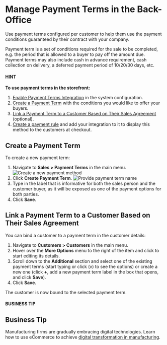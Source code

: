 <a id="user-guide-payment-payment-providers-overview-payment-term"></a>

# Manage Payment Terms in the Back-Office

Use payment terms configured per customer to help them use the payment conditions guaranteed by their contract with your company.

Payment term is a set of conditions required for the sale to be completed, e.g. the period that is allowed to a buyer to pay off the amount due. Payment terms may also include cash in advance requirement, cash collection on delivery, a deferred payment period of 10/20/30 days, etc.

#### HINT
**To use payment terms in the storefront:**

1. [Enable Payment Terms Integration](../../system/integrations/payment-integration/payment-terms/index.md#sys-integrations-manage-integrations-payment-term) in the system configuration.
2. [Create a Payment Term]() with the conditions you would like to offer your buyers.
3. [Link a Payment Term to a Customer Based on Their Sales Agreement]() (optional).
4. [Create a payment rule](../../system/payment-rules/index.md#sys-payment-rules) and add your integration to it to display this method to the customers at checkout.

## Create a Payment Term

<!-- begin_payment_term -->

To create a new payment term:

1. Navigate to **Sales > Payment Terms** in the main menu.
   ![Create a new payment method](user/img/sales/payment_terms/payment_terms_list.png)
2. Click **Create Payment Term**.
   ![Provide payment term name](user/img/sales/payment_terms/PaymenttermsCreate.png)
3. Type in the label that is informative for both the sales person and the customer buyer, as it will be exposed as one of the payment options for both parties.
4. Click **Save**.

<!-- finish_payment_term -->

## Link a Payment Term to a Customer Based on Their Sales Agreement

<!-- begin_link_payment_term -->

You can bind a customer to a payment term in the customer details:

1. Navigate to **Customers > Customers** in the main menu.
2. Hover over the <i class="fa fa-ellipsis-h fa-lg" aria-hidden="true"></i> **More Options** menu to the right of the item and click <i class="fa fa-edit fa-lg" aria-hidden="true"></i> to start editing its details.
3. Scroll down to the **Additional** section and select one of the existing payment terms (start typing or click (v) to see the options) or create a new one (click **+**, add a new payment term label in the box that opens, and click **Save**).
4. Click **Save**.

The customer is now bound to the selected payment term.

<!-- finish_link_payment_term -->

#### BUSINESS TIP
## Business Tip

Manufacturing firms are gradually embracing digital technologies. Learn how to use eCommerce to achieve <a href="https://oroinc.com/b2b-ecommerce/blog/digital-transformation-in-manufacturing/" target="_blank">digital transformation in manufacturing</a>.

<!-- fa-bars = fa-navicon -->
<!-- Ic Tiles is used as Set As Default in saved views, and as tiles in display layout options -->
<!-- IcPencil refers to Rename in Commerce and Inline Editing in CRM -->
<!-- Check mark in the square. -->
<!-- SortDesc is also used as drop-down arrow -->
